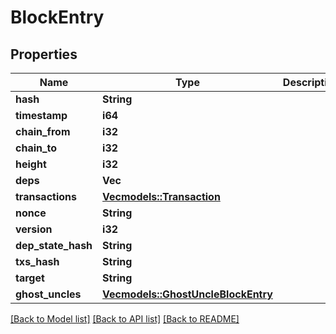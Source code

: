 # BlockEntry

## Properties

Name | Type | Description | Notes
------------ | ------------- | ------------- | -------------
**hash** | **String** |  | 
**timestamp** | **i64** |  | 
**chain_from** | **i32** |  | 
**chain_to** | **i32** |  | 
**height** | **i32** |  | 
**deps** | **Vec<String>** |  | 
**transactions** | [**Vec<models::Transaction>**](Transaction.md) |  | 
**nonce** | **String** |  | 
**version** | **i32** |  | 
**dep_state_hash** | **String** |  | 
**txs_hash** | **String** |  | 
**target** | **String** |  | 
**ghost_uncles** | [**Vec<models::GhostUncleBlockEntry>**](GhostUncleBlockEntry.md) |  | 

[[Back to Model list]](../README.md#documentation-for-models) [[Back to API list]](../README.md#documentation-for-api-endpoints) [[Back to README]](../README.md)


